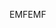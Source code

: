 <span data-ttu-id="83172-101">EMF</span><span class="sxs-lookup"><span data-stu-id="83172-101">EMF</span></span>